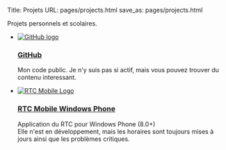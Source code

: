 Title: Projets
URL: pages/projects.html
save_as: pages/projects.html

Projets personnels et scolaires.

<ul class="cards-logo big">
    <li>
        <a class="cards-img" href="https://github.com/Vaub/">
            <img src="/images/logo-github.png" alt="GitHub logo" />
            <h3>GitHub</h3>
        </a>
        <p class="card-text">
            Mon code public. Je n'y suis pas si actif, mais vous pouvez trouver du contenu interessant.
        </p>
    </li>
    <li>
        <a class="card-img" href="https://microsoft.com/store/apps/rtc-mobile/9wzdncrdqjqp">
            <img src="/images/logo-rtc.png" alt="RTC Mobile Logo" />
            <h3>RTC Mobile Windows Phone</h3>
        </a>
        <p class="card-text">
            Application du RTC pour Windows Phone (8.0+)<br />
            Elle n'est en développement, mais les horaires sont toujours mises à jours ainsi que les problèmes critiques.
        </p>
    </li>
</ul>